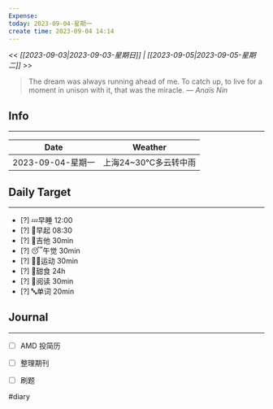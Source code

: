 ```yaml
---
Expense: 
today: 2023-09-04-星期一
create time: 2023-09-04 14:14
---
```


<< *[[2023-09-03|2023-09-03-星期日]] | [[2023-09-05|2023-09-05-星期二]]* >>


> The dream was always running ahead of me. To catch up, to live for a moment in unison with it, that was the miracle.
> — <cite>Anaïs Nin</cite>


## Info
***
| Date        | Weather      | 
| ----------- | ------------ |
| 2023-09-04-星期一 |  上海24~30℃多云转中雨 |


## Daily Target 
***
- [?] 💤早睡   12:00
- [?] 🌅早起    08:30
- [?] 🎵吉他    30min
- [?] 😴午觉    30min
- [?] 🏃‍♀️运动    30min  
- [?] 🚫甜食    24h
- [?] 📖阅读    30min 
- [?] 🔤单词    20min    


##  Journal
***
- [ ] AMD 投简历
- [ ] 整理期刊
- [ ] 刷题



#diary